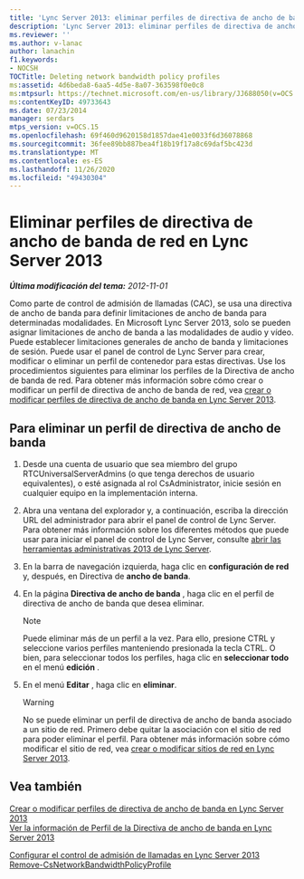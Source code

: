 ```yaml
---
title: 'Lync Server 2013: eliminar perfiles de directiva de ancho de banda de red'
description: 'Lync Server 2013: eliminar perfiles de directiva de ancho de banda de red.'
ms.reviewer: ''
ms.author: v-lanac
author: lanachin
f1.keywords:
- NOCSH
TOCTitle: Deleting network bandwidth policy profiles
ms:assetid: 4d6beda8-6aa5-4d5e-8a07-363598f0e0c8
ms:mtpsurl: https://technet.microsoft.com/en-us/library/JJ688050(v=OCS.15)
ms:contentKeyID: 49733643
ms.date: 07/23/2014
manager: serdars
mtps_version: v=OCS.15
ms.openlocfilehash: 69f460d9620158d1857dae41e0033f6d36078868
ms.sourcegitcommit: 36fee89bb887bea4f18b19f17a8c69daf5bc423d
ms.translationtype: MT
ms.contentlocale: es-ES
ms.lasthandoff: 11/26/2020
ms.locfileid: "49430304"
---
```

# <a name="deleting-network-bandwidth-policy-profiles-in-lync-server-2013"></a>Eliminar perfiles de directiva de ancho de banda de red en Lync Server 2013

<div data-xmlns="http://www.w3.org/1999/xhtml">

<div class="topic" data-xmlns="http://www.w3.org/1999/xhtml" data-msxsl="urn:schemas-microsoft-com:xslt" data-cs="https://msdn.microsoft.com/">

<div data-asp="https://msdn2.microsoft.com/asp">



</div>

<div id="mainSection">

<div id="mainBody">

<span> </span>

_**Última modificación del tema:** 2012-11-01_

Como parte de control de admisión de llamadas (CAC), se usa una directiva de ancho de banda para definir limitaciones de ancho de banda para determinadas modalidades. En Microsoft Lync Server 2013, solo se pueden asignar limitaciones de ancho de banda a las modalidades de audio y vídeo. Puede establecer limitaciones generales de ancho de banda y limitaciones de sesión. Puede usar el panel de control de Lync Server para crear, modificar o eliminar un perfil de contenedor para estas directivas. Use los procedimientos siguientes para eliminar los perfiles de la Directiva de ancho de banda de red. Para obtener más información sobre cómo crear o modificar un perfil de directiva de ancho de banda de red, vea [crear o modificar perfiles de directiva de ancho de banda en Lync Server 2013](lync-server-2013-creating-or-modifying-bandwidth-policy-profiles.md).

<div>

## <a name="to-delete-a-bandwidth-policy-profile"></a>Para eliminar un perfil de directiva de ancho de banda

1.  Desde una cuenta de usuario que sea miembro del grupo RTCUniversalServerAdmins (o que tenga derechos de usuario equivalentes), o esté asignada al rol CsAdministrator, inicie sesión en cualquier equipo en la implementación interna.

2.  Abra una ventana del explorador y, a continuación, escriba la dirección URL del administrador para abrir el panel de control de Lync Server. Para obtener más información sobre los diferentes métodos que puede usar para iniciar el panel de control de Lync Server, consulte [abrir las herramientas administrativas 2013 de Lync Server](lync-server-2013-open-lync-server-administrative-tools.md).

3.  En la barra de navegación izquierda, haga clic en **configuración de red** y, después, en Directiva de **ancho de banda**.

4.  En la página **Directiva de ancho de banda** , haga clic en el perfil de directiva de ancho de banda que desea eliminar.
    
    <div>
    

    > [!NOTE]  
    > Puede eliminar más de un perfil a la vez. Para ello, presione CTRL y seleccione varios perfiles manteniendo presionada la tecla CTRL. O bien, para seleccionar todos los perfiles, haga clic en <STRONG>seleccionar todo</STRONG> en el menú <STRONG>edición</STRONG> .

    
    </div>

5.  En el menú **Editar** , haga clic en **eliminar**.
    
    <div>
    

    > [!WARNING]  
    > No se puede eliminar un perfil de directiva de ancho de banda asociado a un sitio de red. Primero debe quitar la asociación con el sitio de red para poder eliminar el perfil. Para obtener más información sobre cómo modificar el sitio de red, vea <A href="lync-server-2013-creating-or-modifying-network-sites.md">crear o modificar sitios de red en Lync Server 2013</A>.

    
    </div>

</div>

<div>

## <a name="see-also"></a>Vea también


[Crear o modificar perfiles de directiva de ancho de banda en Lync Server 2013](lync-server-2013-creating-or-modifying-bandwidth-policy-profiles.md)  
[Ver la información de Perfil de la Directiva de ancho de banda en Lync Server 2013](lync-server-2013-viewing-network-bandwidth-policy-profile-information.md)  


[Configurar el control de admisión de llamadas en Lync Server 2013](lync-server-2013-configure-call-admission-control.md)  
[Remove-CsNetworkBandwidthPolicyProfile](https://docs.microsoft.com/powershell/module/skype/Remove-CsNetworkBandwidthPolicyProfile)  
  

</div>

</div>

<span> </span>

</div>

</div>

</div>

